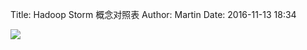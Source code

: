 Title: Hadoop Storm 概念对照表
Author: Martin
Date: 2016-11-13 18:34

![](http://www.smallcpp.cn/theme/images/搭建Hadoop分布式实验环境/HadoopStorm.png)
